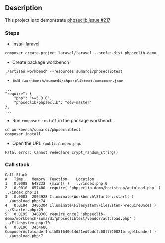 ## Description

This project is to demonstrate [phpseclib issue #217](https://github.com/phpseclib/phpseclib/pull/217).

### Steps

- Install laravel

`composer create-project laravel/laravel --prefer-dist phpseclib-demo`

- Create package workbench

`./artisan workbench --resources sumardi/phpseclibtest`

- Edit `/workbench/sumardi/phpseclibtest/composer.json`

```
...
"require": {
    "php": ">=5.3.0",
    "phpseclib/phpseclib": "dev-master"
},
...
```

- Run `composer install` in the package workbench

```
cd workbench/sumardi/phpseclibtest
composer install
```

- Open the URL `/public/index.php`.

`Fatal error: Cannot redeclare crypt_random_string()`

### Call stack

```
Call Stack
#	Time	Memory	Function	Location
1	0.0008	648232	{main}( )	../index.php:0
2	0.0010	657400	require( 'phpseclib-demo/bootstrap/autoload.php' )	../index.php:21
3	0.0083	2004928	Illuminate\Workbench\Starter::start( )	../autoload.php:74
4	0.0194	3405304	Illuminate\Filesystem\Filesystem->requireOnce( )	../Starter.php:29
5	0.0195	3408368	require_once( 'phpseclib-demo/workbench/sumardi/phpseclibtest/vendor/autoload.php' )	../Filesystem.php:70
6	0.0196	3434600	ComposerAutoloaderInitb05f640e14d21ed9bdcfc08f7640821b::getLoader( )	../autoload.php:7
```
